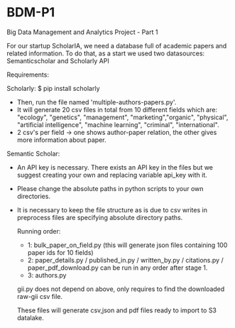 # BDM-P1
Big Data Management and Analytics Project - Part 1

For our startup ScholarIA, we need a database full of academic papers and related information.
To do that, as a start we used two datasources: Semanticscholar and Scholarly API

Requirements:

Scholarly:
$ pip install scholarly
- Then, run the file named 'multiple-authors-papers.py'.
- It will generate 20 csv files in total from 10 different fields which are:
"ecology", "genetics", "management", "marketing","organic", "physical", 
"artificial intelligence", "machine learning", "criminal", "international".
- 2 csv's per field -> one shows author-paper relation, the other gives more information about paper.

Semantic Scholar:
- An API key is necessary. There exists an API key in the files but we suggest creating your own and replacing variable api_key with it.
- Please change the absolute paths in python scripts to your own directories.
- It is necessary to keep the file structure as is due to csv writes in preprocess files are specifying absolute directory paths.

  Running order:
  - 1: bulk_paper_on_field.py (this will generate json files containing 100 paper ids for 10 fields)
  - 2: paper_details.py / published_in.py / written_by.py / citations.py / paper_pdf_download.py can be run in any order after stage 1.
  - 3: authors.py

  gii.py does not depend on above, only requires to find the downloaded raw-gii csv file.

  These files will generate csv,json and pdf files ready to import to S3 datalake.
